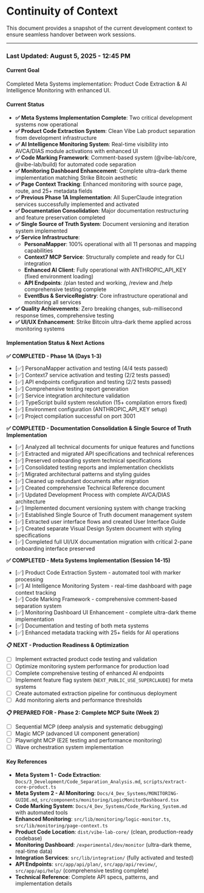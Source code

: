 # Continuity of Context
This document provides a snapshot of the current development context to ensure seamless handover between work sessions.

---

### **Last Updated: August 5, 2025 - 12:45 PM**

#### **Current Goal**
Completed Meta Systems implementation: Product Code Extraction & AI Intelligence Monitoring with enhanced UI.

#### **Current Status**

*   **✅ Meta Systems Implementation Complete**: Two critical development systems now operational
*   **✅ Product Code Extraction System**: Clean Vibe Lab product separation from development infrastructure
*   **✅ AI Intelligence Monitoring System**: Real-time visibility into AVCA/DIAS module activations with enhanced UI
*   **✅ Code Marking Framework**: Comment-based system (@vibe-lab/core, @vibe-lab/build) for automated code separation
*   **✅ Monitoring Dashboard Enhancement**: Complete ultra-dark theme implementation matching Strike Bitcoin aesthetic
*   **✅ Page Context Tracking**: Enhanced monitoring with source page, route, and 25+ metadata fields
*   **✅ Previous Phase 1A Implementation**: All SuperClaude integration services successfully implemented and activated
*   **✅ Documentation Consolidation**: Major documentation restructuring and feature preservation completed
*   **✅ Single Source of Truth System**: Document versioning and iteration system implemented
*   **✅ Service Infrastructure**:
    *   **PersonaMapper**: 100% operational with all 11 personas and mapping capabilities
    *   **Context7 MCP Service**: Structurally complete and ready for CLI integration
    *   **Enhanced AI Client**: Fully operational with ANTHROPIC_API_KEY (fixed environment loading)
    *   **API Endpoints**: /plan tested and working, /review and /help comprehensive testing complete
    *   **EventBus & ServiceRegistry**: Core infrastructure operational and monitoring all services
*   **✅ Quality Achievements**: Zero breaking changes, sub-millisecond response times, comprehensive testing
*   **✅ UI/UX Enhancement**: Strike Bitcoin ultra-dark theme applied across monitoring systems

#### **Implementation Status & Next Actions**

**✅ COMPLETED - Phase 1A (Days 1-3)**
- [✅] PersonaMapper activation and testing (4/4 tests passed)
- [✅] Context7 service activation and testing (2/2 tests passed)  
- [✅] API endpoints configuration and testing (2/2 tests passed)
- [✅] Comprehensive testing report generation
- [✅] Service integration architecture validation
- [✅] TypeScript build system resolution (15+ compilation errors fixed)
- [✅] Environment configuration (ANTHROPIC_API_KEY setup)
- [✅] Project compilation successful on port 3001

**✅ COMPLETED - Documentation Consolidation & Single Source of Truth Implementation**
- [✅] Analyzed all technical documents for unique features and functions
- [✅] Extracted and migrated API specifications and technical references
- [✅] Preserved onboarding system technical specifications 
- [✅] Consolidated testing reports and implementation checklists
- [✅] Migrated architectural patterns and styling guides
- [✅] Cleaned up redundant documents after migration
- [✅] Created comprehensive Technical Reference document
- [✅] Updated Development Process with complete AVCA/DIAS architecture
- [✅] Implemented document versioning system with change tracking
- [✅] Established Single Source of Truth document management system
- [✅] Extracted user interface flows and created User Interface Guide
- [✅] Created separate Visual Design System document with styling specifications
- [✅] Completed full UI/UX documentation migration with critical 2-pane onboarding interface preserved

**✅ COMPLETED - Meta Systems Implementation (Session 14-15)**
- [✅] Product Code Extraction System - automated tool with marker processing
- [✅] AI Intelligence Monitoring System - real-time dashboard with page context tracking
- [✅] Code Marking Framework - comprehensive comment-based separation system
- [✅] Monitoring Dashboard UI Enhancement - complete ultra-dark theme implementation
- [✅] Documentation and testing of both meta systems
- [✅] Enhanced metadata tracking with 25+ fields for AI operations

**📋 NEXT - Production Readiness & Optimization**
- [ ] Implement extracted product code testing and validation
- [ ] Optimize monitoring system performance for production load
- [ ] Complete comprehensive testing of enhanced AI endpoints
- [ ] Implement feature flag system (`NEXT_PUBLIC_USE_SUPERCLAUDE`) for meta systems
- [ ] Create automated extraction pipeline for continuous deployment
- [ ] Add monitoring alerts and performance thresholds

**📋 PREPARED FOR - Phase 2: Complete MCP Suite (Week 2)**
- [ ] Sequential MCP (deep analysis and systematic debugging)
- [ ] Magic MCP (advanced UI component generation)
- [ ] Playwright MCP (E2E testing and performance monitoring)
- [ ] Wave orchestration system implementation

#### **Key References**
- **Meta System 1 - Code Extraction**: `Docs/3_Development/Code_Separation_Analysis.md`, `scripts/extract-core-product.ts`
- **Meta System 2 - AI Monitoring**: `Docs/4_Dev_Systems/MONITORING-GUIDE.md`, `src/components/monitoring/LogicMonitorDashboard.tsx`
- **Code Marking System**: `Docs/4_Dev_Systems/Code_Marking_System.md` with automated tools
- **Enhanced Monitoring**: `src/lib/monitoring/logic-monitor.ts`, `src/lib/monitoring/page-context.ts`
- **Product Code Location**: `dist/vibe-lab-core/` (clean, production-ready codebase)
- **Monitoring Dashboard**: `/experimental/dev/monitor` (ultra-dark theme, real-time data)
- **Integration Services**: `src/lib/integration/` (fully activated and tested)
- **API Endpoints**: `src/app/api/plan/`, `src/app/api/review/`, `src/app/api/help/` (comprehensive testing complete)
- **Technical Reference**: Complete API specs, patterns, and implementation details
